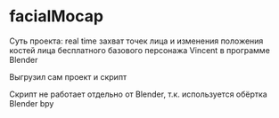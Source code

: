 # facialMocap

Суть проекта: real time захват точек лица и изменения положения костей лица бесплатного базового персонажа Vincent в программе Blender

Выгрузил сам проект и скрипт

Скрипт не работает отдельно от Blender, т.к. используется обёртка Blender bpy
